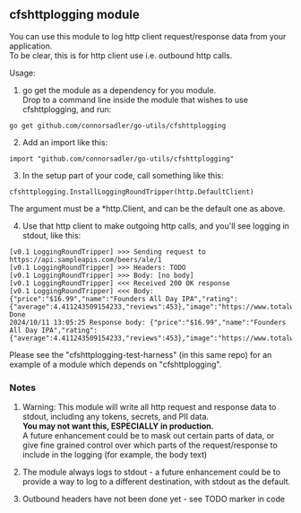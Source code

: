 
## cfshttplogging module

You can use this module to log http client request/response data from your application.  
To be clear, this is for http client use i.e. outbound http calls.  

Usage:

1. go get the module as a dependency for you module.  
Drop to a command line inside the module that wishes to use cfshttplogging, and run:
```
go get github.com/connorsadler/go-utils/cfshttplogging
```

2. Add an import like this:
```
import "github.com/connorsadler/go-utils/cfshttplogging"
```

3. In the setup part of your code, call something like this:
```
cfshttplogging.InstallLoggingRoundTripper(http.DefaultClient)
```

The argument must be a *http.Client, and can be the default one as above.

4. Use that http client to make outgoing http calls, and you'll see logging in stdout, like this:
```
[v0.1 LoggingRoundTripper] >>> Sending request to https://api.sampleapis.com/beers/ale/1
[v0.1 LoggingRoundTripper] >>> Headers: TODO
[v0.1 LoggingRoundTripper] >>> Body: [no body]
[v0.1 LoggingRoundTripper] <<< Received 200 OK response
[v0.1 LoggingRoundTripper] <<< Body: {"price":"$16.99","name":"Founders All Day IPA","rating":{"average":4.411243509154233,"reviews":453},"image":"https://www.totalwine.com/media/sys_master/twmmedia/h00/h94/11891416367134.png","id":1}
Done
2024/10/11 13:05:25 Response body: {"price":"$16.99","name":"Founders All Day IPA","rating":{"average":4.411243509154233,"reviews":453},"image":"https://www.totalwine.com/media/sys_master/twmmedia/h00/h94/11891416367134.png","id":1}
```


Please see the "cfshttplogging-test-harness" (in this same repo) for an example of a module which depends on "cfshttplogging".



### Notes

1. Warning: This module will write all http request and response data to stdout, including any tokens, secrets, and PII data.  
**You may not want this, ESPECIALLY in production.**  
A future enhancement could be to mask out certain parts of data, or give fine grained control over which parts of the request/response to include in the logging (for example, the body text)

2. The module always logs to stdout - a future enhancement could be to provide a way
to log to a different destination, with stdout as the default.

3. Outbound headers have not been done yet - see TODO marker in code